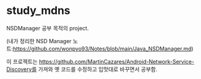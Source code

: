 # study_mdns
NSDManager 공부 목적의 project.

(내가 정리한 NSD Manager 노트:https://github.com/wonpyo93/Notes/blob/main/Java_NSDManager.md)

이 프로젝트는 https://github.com/MartinCazares/Android-Network-Service-Discovery를 가져와 옛 코드를 수정하고 입맛대로 바꾸면서 공부함.
